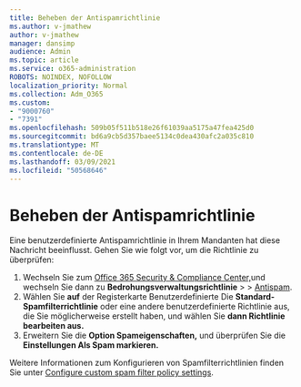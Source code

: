 ```yaml
---
title: Beheben der Antispamrichtlinie
ms.author: v-jmathew
author: v-jmathew
manager: dansimp
audience: Admin
ms.topic: article
ms.service: o365-administration
ROBOTS: NOINDEX, NOFOLLOW
localization_priority: Normal
ms.collection: Adm_O365
ms.custom:
- "9000760"
- "7391"
ms.openlocfilehash: 509b05f511b518e26f61039aa5175a47fea425d0
ms.sourcegitcommit: bd6a9cb5d357baee5134c0dea430afc2a035c810
ms.translationtype: MT
ms.contentlocale: de-DE
ms.lasthandoff: 03/09/2021
ms.locfileid: "50568646"
---
```

# <a name="fix-anti-spam-policy"></a>Beheben der Antispamrichtlinie

Eine benutzerdefinierte Antispamrichtlinie in Ihrem Mandanten hat diese Nachricht beeinflusst. Gehen Sie wie folgt vor, um die Richtlinie zu überprüfen:

1. Wechseln Sie zum [Office 365 Security & Compliance Center,](https://go.microsoft.com/fwlink/p/?linkid=2077143)und wechseln Sie dann zu **Bedrohungsverwaltungsrichtlinie**  >    >  [Antispam](https://go.microsoft.com/fwlink/?linkid=2101518).
2. Wählen Sie **auf** der Registerkarte Benutzerdefinierte Die **Standard-Spamfilterrichtlinie** oder eine andere benutzerdefinierte Richtlinie aus, die Sie möglicherweise erstellt haben, und wählen Sie **dann Richtlinie bearbeiten aus.**
3. Erweitern Sie die **Option Spameigenschaften,** und überprüfen Sie die **Einstellungen Als Spam markieren.**

Weitere Informationen zum Konfigurieren von Spamfilterrichtlinien finden Sie unter [Configure custom spam filter policy settings](https://go.microsoft.com/fwlink/?linkid=2101054).
